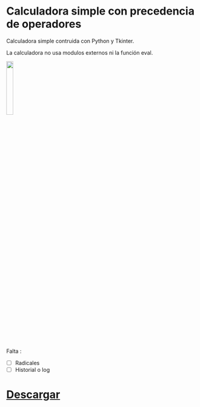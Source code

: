 # Calculadora simple con precedencia de operadores

Calculadora simple contruida con Python y Tkinter. 

La calculadora no usa modulos externos ni la función eval. 

<img src="https://i.imgur.com/czO30I1.png" width="19%">

Falta :
- [ ] Radicales
- [ ] Historial o log

# [Descargar](https://github.com/CalumRakk/Calculator-Python/releases)

